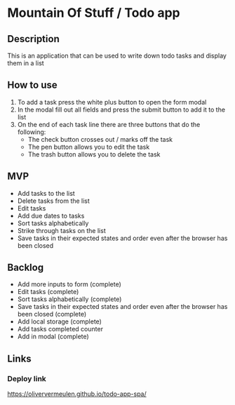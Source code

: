 # Mountain Of Stuff / Todo app

## Description
This is an application that can be used to write down todo tasks and display them in a list


## How to use
1. To add a task press the white plus button to open the form modal
2. In the modal fill out all fields and press the submit button to add it to the list
3. On the end of each task line there are three buttons that do the following:
    - The check button crosses out / marks off the task
    - The pen button allows you to edit the task
    - The trash button allows you to delete the task
  

## MVP
- Add tasks to the list
- Delete tasks from the list
- Edit tasks
- Add due dates to tasks
- Sort tasks alphabetically
- Strike through tasks on the list
- Save tasks in their expected states and order even after the browser has been closed


## Backlog
- Add more inputs to form (complete)
- Edit tasks (complete)
- Sort tasks alphabetically (complete)
- Save tasks in their expected states and order even after the browser has been closed (complete)
- Add local storage (complete)
- Add tasks completed counter
- Add in modal (complete)

## Links

### Deploy link
https://oliververmeulen.github.io/todo-app-spa/